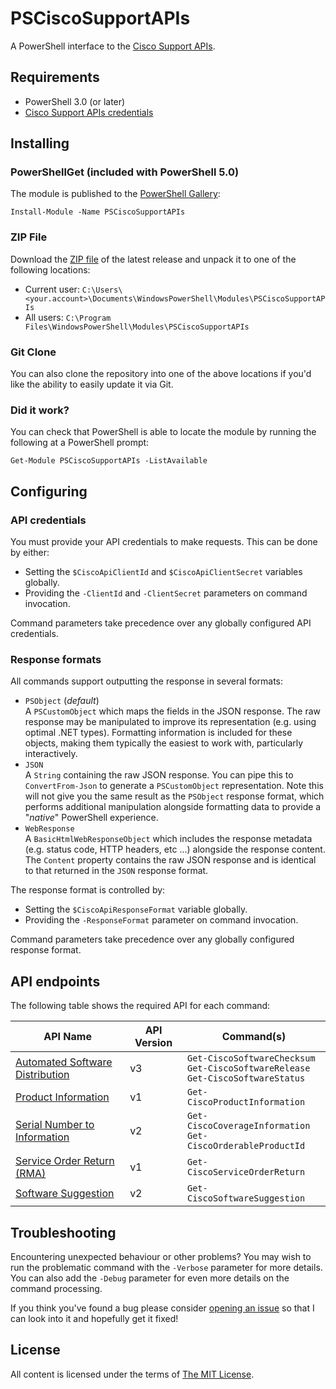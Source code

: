 PSCiscoSupportAPIs
==================

A PowerShell interface to the [Cisco Support APIs](https://developer.cisco.com/site/support-apis/).

Requirements
------------

- PowerShell 3.0 (or later)
- [Cisco Support APIs credentials](https://apiconsole.cisco.com/)

Installing
----------

### PowerShellGet (included with PowerShell 5.0)

The module is published to the [PowerShell Gallery](https://www.powershellgallery.com/packages/PSCiscoSupportAPIs):

```posh
Install-Module -Name PSCiscoSupportAPIs
```

### ZIP File

Download the [ZIP file](https://github.com/ralish/PSCiscoSupportAPIs/archive/stable.zip) of the latest release and unpack it to one of the following locations:

- Current user: `C:\Users\<your.account>\Documents\WindowsPowerShell\Modules\PSCiscoSupportAPIs`
- All users: `C:\Program Files\WindowsPowerShell\Modules\PSCiscoSupportAPIs`

### Git Clone

You can also clone the repository into one of the above locations if you'd like the ability to easily update it via Git.

### Did it work?

You can check that PowerShell is able to locate the module by running the following at a PowerShell prompt:

```posh
Get-Module PSCiscoSupportAPIs -ListAvailable
```

Configuring
-----------

### API credentials

You must provide your API credentials to make requests. This can be done by either:

- Setting the `$CiscoApiClientId` and `$CiscoApiClientSecret` variables globally.
- Providing the `-ClientId` and `-ClientSecret` parameters on command invocation.

Command parameters take precedence over any globally configured API credentials.

### Response formats

All commands support outputting the response in several formats:

- `PSObject` (_default_)  
  A `PSCustomObject` which maps the fields in the JSON response. The raw response may be manipulated to improve its representation (e.g. using optimal .NET types). Formatting information is included for these objects, making them typically the easiest to work with, particularly interactively.
- `JSON`  
  A `String` containing the raw JSON response. You can pipe this to `ConvertFrom-Json` to generate a `PSCustomObject` representation. Note this will not give you the same result as the `PSObject` response format, which performs additional manipulation alongside formatting data to provide a "_native_" PowerShell experience.
- `WebResponse`  
  A `BasicHtmlWebResponseObject` which includes the response metadata (e.g. status code, HTTP headers, etc ...) alongside the response content. The `Content` property contains the raw JSON response and is identical to that returned in the `JSON` response format.

The response format is controlled by:

- Setting the `$CiscoApiResponseFormat` variable globally.
- Providing the `-ResponseFormat` parameter on command invocation.

Command parameters take precedence over any globally configured response format.

API endpoints
-------------

The following table shows the required API for each command:

| API Name                                                                                                           | API Version | Command(s) |
| ------------------------------------------------------------------------------------------------------------------ | ------------| ---------- |
| [Automated Software Distribution](https://developer.cisco.com/docs/support-apis/#!automated-software-distribution) | v3          | `Get-CiscoSoftwareChecksum`<br>`Get-CiscoSoftwareRelease`<br>`Get-CiscoSoftwareStatus` |
| [Product Information](https://developer.cisco.com/docs/support-apis/#!product-information)                         | v1          | `Get-CiscoProductInformation` |
| [Serial Number to Information](https://developer.cisco.com/docs/support-apis/#!serial-number-to-information)       | v2          | `Get-CiscoCoverageInformation`<br>`Get-CiscoOrderableProductId` |
| [Service Order Return (RMA)](https://developer.cisco.com/docs/support-apis/#!service-order-return-rma)             | v1          | `Get-CiscoServiceOrderReturn` |
| [Software Suggestion](https://developer.cisco.com/docs/support-apis/#!software-suggestion)                         | v2          | `Get-CiscoSoftwareSuggestion` |

Troubleshooting
---------------

Encountering unexpected behaviour or other problems? You may wish to run the problematic command with the `-Verbose` parameter for more details. You can also add the `-Debug` parameter for even more details on the command processing.

If you think you've found a bug please consider [opening an issue](https://github.com/ralish/PSCiscoSupportAPIs/issues) so that I can look into it and hopefully get it fixed!

License
-------

All content is licensed under the terms of [The MIT License](LICENSE).
